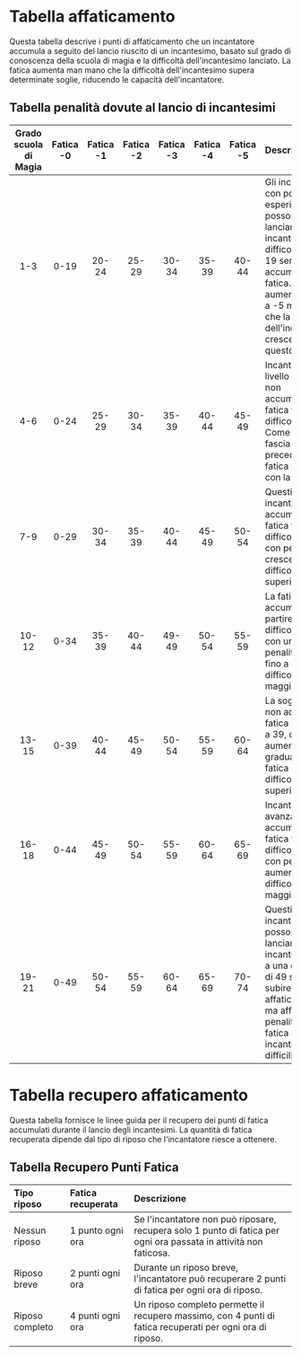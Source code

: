 # Tabella affaticamento
Questa tabella descrive i punti di affaticamento che un incantatore accumula a seguito del lancio riuscito di un incantesimo, basato sul grado di conoscenza della scuola di magia e la difficoltà dell'incantesimo lanciato. La fatica aumenta man mano che la difficoltà dell'incantesimo supera determinate soglie, riducendo le capacità dell'incantatore.

## Tabella penalità dovute al lancio di incantesimi
| Grado scuola di Magia | Fatica -0 | Fatica -1 | Fatica -2 | Fatica -3 | Fatica -4 | Fatica -5 | Descrizione                                                                                                                                                                                                             |
| :-------------------: | :-------: | :-------: | :-------: | :-------: | :-------: | :-------: | :---------------------------------------------------------------------------------------------------------------------------------------------------------------------------------------------------------------------- |
| 1-3                   | 0-19      | 20-24     | 25-29     | 30-34     | 35-39     | 40-44     | Gli incantatori con poca esperienza possono lanciare incantesimi con difficoltà fino a 19 senza accumulare fatica. La fatica aumenta da -1 a -5 man mano che la difficoltà dell'incantesimo cresce oltre questo valore. |
| 4-6                   | 0-24      | 25-29     | 30-34     | 35-39     | 40-44     | 45-49     | Incantatori di livello medio non accumulano fatica fino a una difficoltà di 24. Come nella fascia precedente, la fatica aumenta con la difficoltà.                                                                      |
| 7-9                   | 0-29      | 30-34     | 35-39     | 40-44     | 45-49     | 50-54     | Questi incantatori non accumulano fatica fino a una difficoltà di 29, con penalità crescenti per difficoltà superiori.                                                                                                  |
| 10-12                 | 0-34      | 35-39     | 40-44     | 49-49     | 50-54     | 55-59     | La fatica si accumula a partire da una difficoltà di 34, con una penalità minima fino a -5 per difficoltà maggiori.                                                                                                     |
| 13-15                 | 0-39      | 40-44     | 45-49     | 50-54     | 55-59     | 60-64     | La soglia per non accumulare fatica è fissata a 39, con aumenti graduali della fatica per difficoltà superiori.                                                                                                         |
| 16-18                 | 0-44      | 45-49     | 50-54     | 55-59     | 60-64     | 65-69     | Incantatori avanzati non accumulano fatica fino a una difficoltà di 44, con penalità in aumento per difficoltà maggiori.                                                                                                |
| 19-21                 | 0-49      | 50-54     | 55-59     | 60-64     | 65-69     | 70-74     | Questi incantatori possono lanciare incantesimi fino a una difficoltà di 49 senza subire affaticamento, ma affrontano penalità di fatica per incantesimi più difficili.                                                 |

# Tabella recupero affaticamento
Questa tabella fornisce le linee guida per il recupero dei punti di fatica accumulati durante il lancio degli incantesimi. La quantità di fatica recuperata dipende dal tipo di riposo che l'incantatore riesce a ottenere.

## Tabella Recupero Punti Fatica
|   Tipo riposo   | Fatica recuperata | Descrizione                                                                                                       |
| :-------------- | :---------------- | :---------------------------------------------------------------------------------------------------------------- |
| Nessun riposo   | 1 punto ogni ora  | Se l'incantatore non può riposare, recupera solo 1 punto di fatica per ogni ora passata in attività non faticosa. |
| Riposo breve    | 2 punti ogni ora  | Durante un riposo breve, l'incantatore può recuperare 2 punti di fatica per ogni ora di riposo.                   |
| Riposo completo | 4 punti ogni ora  | Un riposo completo permette il recupero massimo, con 4 punti di fatica recuperati per ogni ora di riposo.         |
